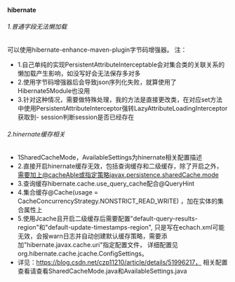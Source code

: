 #### hibernate
###### 1.普通字段无法懒加载
可以使用hibernate-enhance-maven-plugin字节码增强器。
注：
- 1.自己单纯的实现PersistentAttributeInterceptable会对集合类的关联关系的懒加载产生影响，如没写好会无法保存多对多
- 2.使用字节码增强器后会导致json序列化失败，就算使用了Hibernate5Module也没用
- 3.针对这种情况，需要做特殊处理，我的方法是直接更改类，在对应set方法中使用PersistentAttributeInterceptor强转LazyAttributeLoadingInterceptor获取到- session判断session是否已经存在
###### 2.hinernate缓存相关
- 1SharedCacheMode，AvailableSettings为hinernate相关配置描述
- 2.直接开启hinernate缓存无效，包括查询缓存和二级缓存，除了开启之外，需要加上@cacheAble或指定策略javax.persistence.sharedCache.mode
- 3.查询缓存hibernate.cache.use_query_cache配合@QueryHint
- 4.集合缓存@Cache(usage = CacheConcurrencyStrategy.NONSTRICT_READ_WRITE) ，加在实体的集合属性上
- 5.使用Jcache且开启二级缓存后需要配置"default-query-results-region"和"default-update-timestamps-region",
        只是写在echach.xml可能无效，会报warn日志并自动创建默认缓存策略，需要添加"hibernate.javax.cache.uri"指定配置文件，
        详细配置见org.hibernate.cache.jcache.ConfigSettings。
- 详见：https://blog.csdn.net/czp11210/article/details/51996217，
       相关配置查看请查看SharedCacheMode.java和AvailableSettings.java
